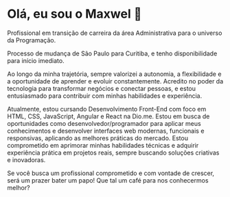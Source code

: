 <html lang="pt-br">
  <div class="container">
    <h1>Olá, eu sou o Maxwel 👋</h1>
    <p>Profissional em transição de carreira da área Administrativa para o universo da Programação. 
    
 Processo de mudança de São Paulo para Curitiba, e tenho disponibilidade para início imediato.

  Ao longo da minha trajetória, sempre valorizei a autonomia, a flexibilidade e a oportunidade de aprender e evoluir constantemente. Acredito no poder da tecnologia para transformar negócios e conectar pessoas, e     estou entusiasmado para contribuir com minhas habilidades e experiência.

  Atualmente, estou cursando Desenvolvimento Front-End com foco em HTML, CSS, JavaScript, Angular e React na Dio.me. Estou em busca de oportunidades como desenvolvedor/programador para aplicar meus conhecimentos e    desenvolver interfaces web modernas, funcionais e responsivas, aplicando as melhores práticas do mercado. Estou comprometido em aprimorar minhas habilidades técnicas e adquirir experiência prática em projetos       reais, sempre buscando soluções criativas e inovadoras.

  Se você busca um profissional comprometido e com vontade de crescer, será um prazer bater um papo! Que tal um café para nos conhecermos melhor?</p>
   
